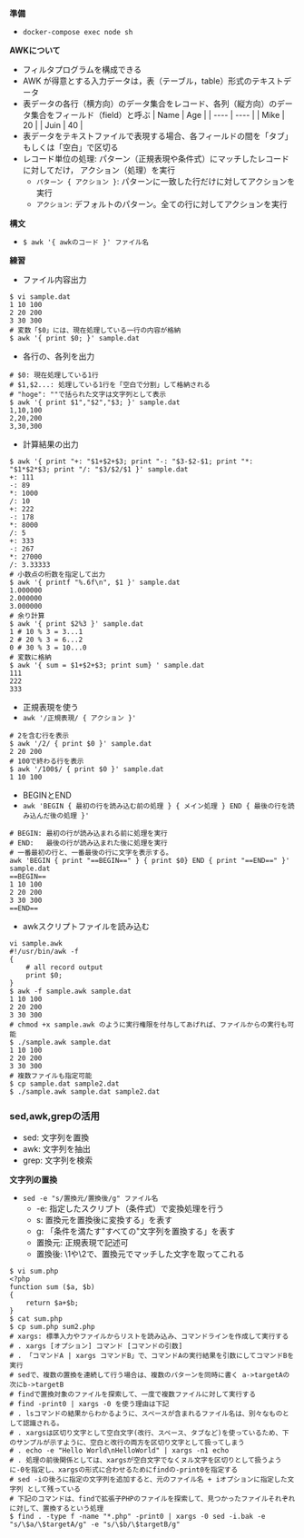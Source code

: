 **準備**
- `docker-compose exec node sh`

**AWKについて**

- フィルタプログラムを構成できる
- AWK が得意とする入力データは，表（テーブル，table）形式のテキストデータ
- 表データの各行（横方向）のデータ集合をレコード、各列（縦方向）のデータ集合をフィールド（field）と呼ぶ
|  Name  |  Age  |
| ---- | ---- |
|  Mike  |  20  |
|  Juin  |  40  |
- 表データをテキストファイルで表現する場合、各フィールドの間を「タブ」もしくは「空白」で区切る
- レコード単位の処理: パターン（正規表現や条件式）にマッチしたレコードに対してだけ， アクション（処理）を実行
  - `パターン { アクション }`: パターンに一致した行だけに対してアクションを実行
  - `アクション`: デフォルトのパターン。全ての行に対してアクションを実行

**構文**
- `$ awk '{ awkのコード }' ファイル名`

**練習**
- ファイル内容出力
```sh:
$ vi sample.dat
1 10 100
2 20 200
3 30 300
# 変数「$0」には、現在処理している一行の内容が格納
$ awk '{ print $0; }' sample.dat
```

- 各行の、各列を出力
```sh:
# $0: 現在処理している1行
# $1,$2...: 処理している1行を「空白で分割」して格納される
# "hoge": ""で括られた文字は文字列として表示
$ awk '{ print $1","$2","$3; }' sample.dat
1,10,100
2,20,200
3,30,300
```

- 計算結果の出力
```sh:
$ awk '{ print "+: "$1+$2+$3; print "-: "$3-$2-$1; print "*: "$1*$2*$3; print "/: "$3/$2/$1 }' sample.dat 
+: 111
-: 89
*: 1000
/: 10
+: 222
-: 178
*: 8000
/: 5
+: 333
-: 267
*: 27000
/: 3.33333
# 小数点の桁数を指定して出力
$ awk '{ printf "%.6f\n", $1 }' sample.dat
1.000000
2.000000
3.000000
# 余り計算
$ awk '{ print $2%3 }' sample.dat 
1 # 10 % 3 = 3...1
2 # 20 % 3 = 6...2
0 # 30 % 3 = 10...0
# 変数に格納
$ awk '{ sum = $1+$2+$3; print sum} ' sample.dat
111
222
333
```

- 正規表現を使う
- `awk '/正規表現/ { アクション }'`
```sh:
# 2を含む行を表示
$ awk '/2/ { print $0 }' sample.dat
2 20 200
# 100で終わる行を表示
$ awk '/100$/ { print $0 }' sample.dat
1 10 100
```

- BEGINとEND
- `awk 'BEGIN { 最初の行を読み込む前の処理 } { メイン処理 } END { 最後の行を読み込んだ後の処理 }'`
```sh:
# BEGIN: 最初の行が読み込まれる前に処理を実行
# END:   最後の行が読み込まれた後に処理を実行
# 一番最初の行と、一番最後の行に文字を表示する。
awk 'BEGIN { print "==BEGIN==" } { print $0} END { print "==END==" }' sample.dat 
==BEGIN==
1 10 100
2 20 200
3 30 300
==END==
```

- awkスクリプトファイルを読み込む
```sh:
vi sample.awk
#!/usr/bin/awk -f
{
    # all record output
    print $0;
}
$ awk -f sample.awk sample.dat
1 10 100
2 20 200
3 30 300
# chmod +x sample.awk のように実行権限を付与してあげれば、ファイルからの実行も可能
$ ./sample.awk sample.dat
1 10 100
2 20 200
3 30 300
# 複数ファイルも指定可能
$ cp sample.dat sample2.dat
$ ./sample.awk sample.dat sample2.dat
```

### sed,awk,grepの活用

- sed: 文字列を置換
- awk: 文字列を抽出
- grep: 文字列を検索

**文字列の置換**

- `sed -e "s/置換元/置換後/g" ファイル名`
  - -e: 指定したスクリプト（条件式）で変換処理を行う
  - s:  置換元を置換後に変換する」を表す
  - g:  「条件を満たす"すべての"文字列を置換する」を表す
  - 置換元: 正規表現で記述可
  - 置換後: \1や\2で、置換元でマッチした文字を取ってこれる
```sh:
$ vi sum.php
<?php
function sum ($a, $b)
{
    return $a+$b;
}
$ cat sum.php
$ cp sum.php sum2.php
# xargs: 標準入力やファイルからリストを読み込み、コマンドラインを作成して実行する
# . xargs [オプション] コマンド [コマンドの引数]
# . 「コマンドA | xargs コマンドB」で、コマンドAの実行結果を引数にしてコマンドBを実行
# sedで、複数の置換を連続して行う場合は、複数のパターンを同時に書く a->targetAの次にb->targetB
# findで置換対象のファイルを探索して、一度で複数ファイルに対して実行する
# find -print0 | xargs -0 を使う理由は下記
# . lsコマンドの結果からわかるように、スペースが含まれるファイル名は、別々なものとして認識される。
# . xargsは区切り文字として空白文字(改行、スペース、タブなど)を使っているため、下のサンプルが示すように、空白と改行の両方を区切り文字として扱ってしまう
# . echo -e "Hello World\nHelloWorld" | xargs -n1 echo
# . 処理の前後関係としては、xargsが空白文字でなくヌル文字を区切りとして扱うように-0を指定し、xargsの形式に合わせるためにfindの-print0を指定する
# sed -iの後ろに指定の文字列を追加すると、元のファイル名 + iオプションに指定した文字列 として残っている
# 下記のコマンドは、findで拡張子PHPのファイルを探索して、見つかったファイルそれぞれに対して、置換するという処理
$ find . -type f -name "*.php" -print0 | xargs -0 sed -i.bak -e "s/\$a/\$targetA/g" -e "s/\$b/\$targetB/g"
```
